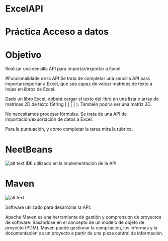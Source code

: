 # ExcelAPI
# Práctica Acceso a datos

# Objetivo
Realizar una sencilla API para importar/exportar a Excel

#Funcionalidade de la API
Se trata de completar una sencilla API para importar/exportar a Excel, que sea capaz de volcar matrices de texto a hojas en libros de Excel.

Dado un libro Excel, deberá cargar el texto del libro en una lista o array de matrices 2D de texto (String [ ] [ ] ). También podría ser una matriz 3D.

No necesitamos procesar fórmulas. Se trata de una API de importación/exportación de datos a Excel.

Para la puntuación, y como completar la tarea mira la rúbrica.

# NeetBeans

![alt text](https://lignux.com/wp-content/uploads/2014/07/netbeans.jpg?w=640)
IDE utilizado en la implementación de la API
 

# Maven

![alt text](http://lobosoft-mx.com/wp-content/uploads/2016/04/apache_maven.png)

Software utilizado para desarrollar la API.

Apache Maven es una herramienta de gestión y comprensión de proyectos de software. Basándose en el concepto de un modelo de objeto de proyecto (POM), Maven puede gestionar la compilación, los informes y la documentación de un proyecto a partir de una pieza central de información.
